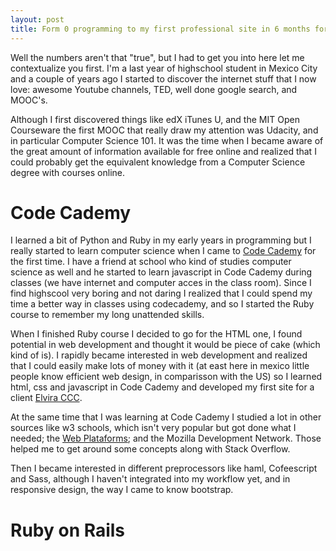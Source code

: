 ```yaml
---
layout: post
title: Form 0 programming to my first professional site in 6 months for one dollar.
---
```


Well the numbers aren't that "true", but I had to get you into here let me contextualize you first. I'm a last year of highschool student in Mexico City and a couple of years ago I started to discover the internet stuff that I now love: awesome Youtube channels, TED, well done google search, and MOOC's.

Although I first discovered things like edX iTunes U, and the MIT Open Courseware the first MOOC that really draw my attention was Udacity, and in particular Computer Science 101. It was the time when I became aware of the great amount of information available for free online and realized that I could probably get the equivalent knowledge from a Computer Science degree with courses online.

# Code Cademy 

I learned a bit of Python and Ruby in my early years in programming but I really started to learn computer science when I came to [Code Cademy](https://codecaedemy.com) for the first time. I have a friend at school who kind of studies computer science as well and he started to learn javascript in Code Cademy during classes (we have internet and computer acces in the class room). Since I find highscool very boring and not daring I realized that I could spend my time a better way in classes using codecademy, and so I started the Ruby course to remember my long unattended skills.

When I finished Ruby course I decided to go for the HTML one, I found potential in web development and thought it would be piece of cake (which kind of  is). I rapidly became interested in web development and realized that I could easily make lots of money with it (at east here in mexico little people know efficient web design, in comparisson with the US) so I  learned html, css and javascript in  Code Cademy and developed my first site for a client [Elvira CCC](http://elviraccc.com).

At the same time that I was learning at Code Cademy I studied a lot in other sources like w3 schools, which isn't very popular but got done what I needed; the [Web Plataforms](www.webplataforms.org);  and the Mozilla Development Network. Those helped me to get around some concepts along with Stack Overflow.

Then I became interested in different preprocessors like haml, Cofeescript and Sass, although I haven't integrated into my workflow yet, and in responsive design, the way I came to know bootstrap.

# Ruby on Rails
